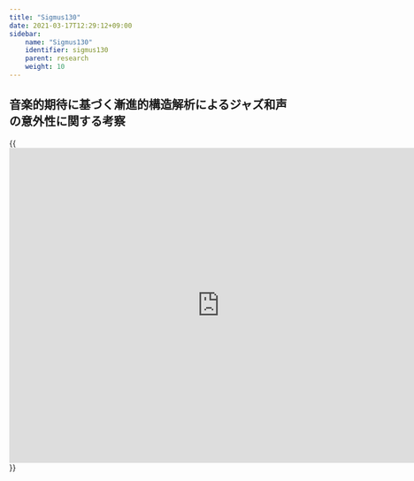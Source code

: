 ```yaml
---
title: "Sigmus130"
date: 2021-03-17T12:29:12+09:00
sidebar:
    name: "Sigmus130" 
    identifier: sigmus130
    parent: research
    weight: 10
---
```


## 音楽的期待に基づく漸進的構造解析によるジャズ和声の意外性に関する考察

{{ <iframe src="https://www.slideshare.net/yutaogura1/slideshelf" width="760px" height="570px" frameborder="0" marginwidth="0" marginheight="0" scrolling="no" style="border:none;" allowfullscreen webkitallowfullscreen mozallowfullscreen></iframe> }}

